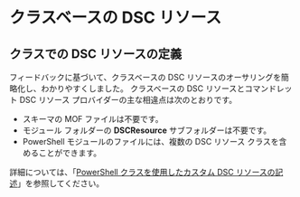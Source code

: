 # <a name="class-based-dsc-resources"></a>クラスベースの DSC リソース

## <a name="defining-dsc-resources-with-classes"></a>クラスでの DSC リソースの定義

フィードバックに基づいて、クラスベースの DSC リソースのオーサリングを簡略化し、わかりやすくしました。 クラスベースの DSC リソースとコマンドレット DSC リソース プロバイダーの主な相違点は次のとおりです。

* スキーマの MOF ファイルは不要です。
* モジュール フォルダーの **DSCResource** サブフォルダーは不要です。
* PowerShell モジュールのファイルには、複数の DSC リソース クラスを含めることができます。

詳細については、「[PowerShell クラスを使用したカスタム DSC リソースの記述](https://msdn.microsoft.com/powershell/dsc/authoringresource)」を参照してください。
